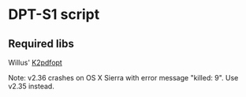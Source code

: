 # DPT-S1 script

## Required libs

Willus' [K2pdfopt](http://www.willus.com/k2pdfopt/)

Note: v2.36 crashes on OS X Sierra with error message "killed: 9". Use v2.35 instead. 


